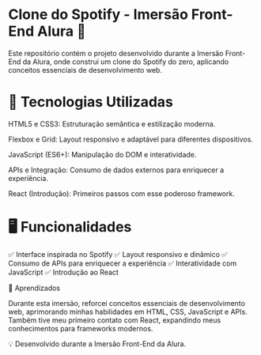 # Clone do Spotify - Imersão Front-End Alura 🎵

Este repositório contém o projeto desenvolvido durante a Imersão Front-End da Alura, onde construí um clone do Spotify do zero, aplicando conceitos essenciais de desenvolvimento web.

# 📌 Tecnologias Utilizadas

HTML5 e CSS3: Estruturação semântica e estilização moderna.

Flexbox e Grid: Layout responsivo e adaptável para diferentes dispositivos.

JavaScript (ES6+): Manipulação do DOM e interatividade.

APIs e Integração: Consumo de dados externos para enriquecer a experiência.

React (Introdução): Primeiros passos com esse poderoso framework.

# 🖥️ Funcionalidades

✅ Interface inspirada no Spotify
✅ Layout responsivo e dinâmico
✅ Consumo de APIs para enriquecer a experiência
✅ Interatividade com JavaScript
✅ Introdução ao React

📌 Aprendizados

Durante esta imersão, reforcei conceitos essenciais de desenvolvimento web, aprimorando minhas habilidades em HTML, CSS, JavaScript e APIs. Também tive meu primeiro contato com React, expandindo meus conhecimentos para frameworks modernos.

💡 Desenvolvido durante a Imersão Front-End da Alura.

